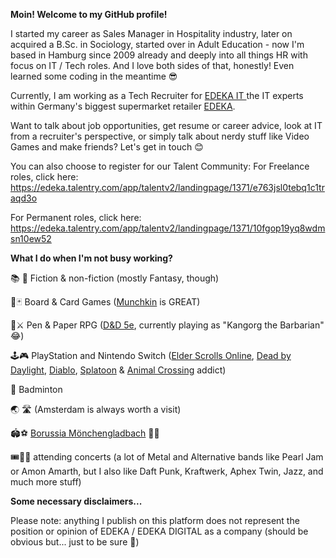 **Moin! Welcome to my GitHub profile!**

I started my career as Sales Manager in Hospitality industry, later on acquired a B.Sc. in Sociology, started over in Adult Education - now I'm based in Hamburg since 2009 already and deeply into all things HR with focus on IT / Tech roles. And I love both sides of that, honestly! Even learned some coding in the meantime 😎

Currently, I am working as a Tech Recruiter for [EDEKA IT ](https://digital.edeka) the IT experts within Germany's biggest supermarket retailer [EDEKA](https://www.edeka.de).

Want to talk about job opportunities, get resume or career advice, look at IT from a recruiter's perspective, or simply talk about nerdy stuff like Video Games  and make friends? Let's get in touch 😊

You can also choose to register for our Talent Community:
For Freelance roles, click here: https://edeka.talentry.com/app/talentv2/landingpage/1371/e763jsl0tebq1c1traqd3o

For Permanent roles, click here: https://edeka.talentry.com/app/talentv2/landingpage/1371/10fgop19yq8wdmsn10ew52

**What I do when I'm not busy working?** 

📚 📖 Fiction & non-fiction (mostly Fantasy, though)

🎲🃏 Board & Card Games ([Munchkin](https://munchkin.game) is GREAT)

🐉⚔️ Pen & Paper RPG ([D&D 5e](https://dnd.wizards.com), currently playing as "Kangorg the Barbarian" 😂)

🕹️🎮 PlayStation and Nintendo Switch ([Elder Scrolls Online](https://www.elderscrollsonline.com), [Dead by Daylight](https://deadbydaylight.com), [Diablo](https://diablo4.blizzard.com), [Splatoon](https://splatoon.nintendo.com) & [Animal Crossing](https://animalcrossing.nintendo.com) addict)

🏸 Badminton

🌏 🛣️ (Amsterdam is always worth a visit)

🏟️⚽ [Borussia Mönchengladbach](https://www.borussia.de) 🖤💚

🎟️🎤🎸 attending concerts (a lot of Metal and Alternative bands like Pearl Jam or Amon Amarth, but I also like Daft Punk, Kraftwerk, Aphex Twin, Jazz, and much more stuff)

**Some necessary disclaimers...**

Please note: anything I publish on this platform does not represent the position or opinion of EDEKA / EDEKA DIGITAL as a company (should be obvious but... just to be sure 😬)
